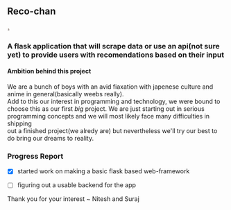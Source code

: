 ## Reco-chan 
<img src="/pygirl.png" alt="anipy" style="width:5px;length:10px"/>

### A flask application that will scrape data or use an api(not sure yet) to provide users with recomendations based on their input 

#### Ambition behind this project 


We are a bunch of boys with an avid fiaxation with japenese culture and anime in general(basically weebs really).  
Add to this our interest in programming and technology, we were bound to choose this as our first _big_ project.
We are just starting out in serious programming concepts and we will most likely face many difficulties in shipping  
out a finished project(we alredy are) but nevertheless we'll try our best to do bring our dreams to reality.

### Progress Report   

- [x] started work on making a basic flask based web-framework
- [ ] figuring out a usable backend for the app 



Thank you for your interest ~ Nitesh and Suraj 
